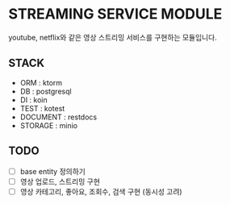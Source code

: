 # STREAMING SERVICE MODULE
youtube, netflix와 같은 영상 스트리밍 서비스를 구현하는 모듈입니다.

## STACK
- ORM : ktorm
- DB : postgresql
- DI : koin
- TEST : kotest
- DOCUMENT : restdocs
- STORAGE : minio

## TODO

- [ ] base entity 정의하기
- [ ] 영상 업로드, 스트리밍 구현
- [ ] 영상 카테고리, 좋아요, 조회수, 검색 구현 (동시성 고려)
